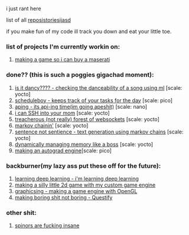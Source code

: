 i just rant here  

list of all [reposistoriesijasd](https://github.com/wheatgreaser) 

if you make fun of my code ill track you down and eat your little toe. 


### list of projects I'm currently workin on:
1. [making a game so i can buy a maserati](spirits.md)

### done?? (this is such a poggies gigachad moment):
1. [is it dancy???? - checking the danceability of a song using ml](dancychecky.md) [scale: yocto]
2. [scheduleboy - keeps track of your tasks for the day](scheduleboy.md) [scale: pico]
3. [aping - its api-ing time(im going apeshit)](apiing.md) [scale: nano] 
4. [i can SSH into your mom](ssh.md) [scale: yocto]
5. [treacherous (not really) forest of websockets](websockets.md) [scale: yocto]
6. [markov chainin'](markoving.md) [scale: yocto]
7. [sentence not sentience - text generation using markov chains](sentencing.md) [scale: yocto]
8. [dynamically managing memory like a boss](memorymanagement.md) [scale: yocto]
9. [making an autograd engine](neuralnetfromscratch.md)[scale: pico]

### backburner(my lazy ass put these off for the future): 
1. [learning deep learning - i'm learning deep learning](learningdeeplearningthechronicle.md)
2. [making a silly little 2d game with my custom game engine](silly2dgame.md)
3. [graphicsing - making a game engine with OpenGL](opengling.md) 
4. [making boring shit not boring - Questify](questify.md)

### other shit:
1. [spinors are fucking insane](spinors.md)

